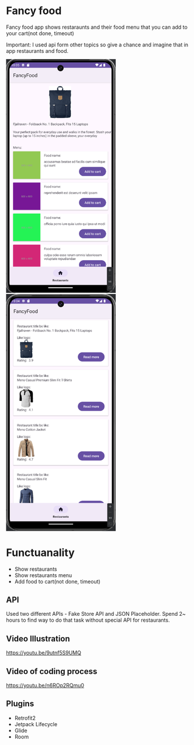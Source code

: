 # Fancy food
Fancy food app shows restaraunts and their food menu that you can add to your cart(not done, timeout)

Important: I used api form other topics so give a chance and imagine that in app restaurants and food.

<img src="https://github.com/adilism48/FancyFood/blob/main/img/ffm.png" width="300"><img src="https://github.com/adilism48/FancyFood/blob/main/img/ffr.png" width="300">

# Functuanality
- Show restaurants
- Show restaurants menu
- Add food to cart(not done, timeout)

## API
Used two different APIs - Fake Store API and JSON Placeholder. Spend 2~ hours to find way to do that task without special API for restaurants.

## Video Illustration
https://youtu.be/9utnf5S9UMQ

## Video of coding process
https://youtu.be/n6ROp2RQmu0

## Plugins
- Retrofit2
- Jetpack Lifecycle
- Glide
- Room
